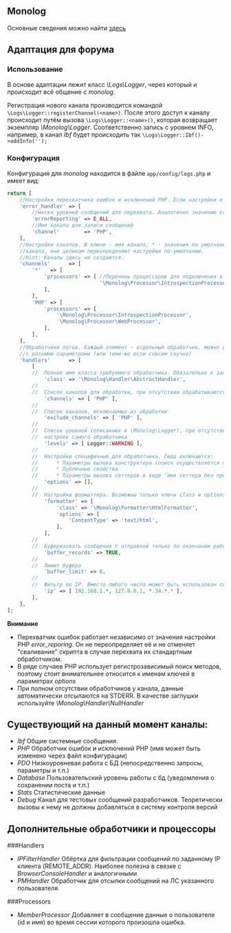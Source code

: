 Monolog
-------
Основные сведения можно найти [здесь](https://github.com/Seldaek/monolog/blob/master/README.mdown)

Адаптация для форума
--------------------
### Использование
В основе адаптации лежит класс _\Logs\Logger_, через который и происходит всё общение с _monolog_.

Регистрация нового канала производится командой ``\Logs\Logger::registerChannel(<name>)``. После этого доступ к каналу происходит путём вызова ``\Logs\Logger::<name>()``, которая возвращает экземпляр _\Monolog\Logger_. Соответственно запись с уровнем INFO, например, в канал _Ibf_ будет происходить так ``\Logs\Logger::Ibf()->addInfo('');``

### Конфигурация
Конфигурация для _monolog_ находится в файле ``app/config/logs.php`` и имеет вид:
```php
return [
    //Настройки перехватчика ошибок и исключений PHP. Если настройки отсутствуют перехватчик не включается.
    'error_handler' => [
        //маска уровней сообщений для перехвата. Аналогично значению error_reporting настроек PHP
        'errorReporting' => E_ALL,
        //Имя канала для записи сообщений
        'channel'        => 'PHP',
    ],
    //Настройки каналов. В ключе - имя канала, * - значения по умолчанию для всех. При наличии настроек отдельного
    //канала, они целиком переопределяют настройки по-умолчанию.
    //hint: Каналы здесь не создаются.
    'channels'      => [
        '*'   => [
            'processors' => [ //Перечень процессоров для подключения к каналу
                              '\Monolog\Processor\IntrospectionProcessor',
            ],
        ],
        'PHP' => [
            'processors' => [
                '\Monolog\Processor\IntrospectionProcessor',
                '\Monolog\Processor\WebProcessor',
            ],
        ],
    ],
    //Обработчики логов. Каждый элемент - отдельный обработчик, можно добавлять один и тот-же обработчик несколько раз
    //с разными параметрами (или теми-же если совсем скучно)
    'handlers'      => [
        [
        //  Полное имя класса требуемого обработчика. Обязательно к заполнению
            'class' => '\Monolog\Handler\AbstractHandler',
        //
        //  Список каналов для обработки, при отсутствии обрабатываются все каналы
            'channels' => [ 'PHP' ],
        //
        //  Список каналов, исключаемых из обработки
            'exclude_channels' => [ 'PHP' ],
        //
        //  Список уровней (описанных в \Monolog\Logger), при отсутствии обрабатываются все с учётом возможных
        //  настроек самого обработчика
            'levels' => [ Logger::WARNING ],
        //
        //  Настройки специфичные для обработчика. Сюда включаются:
        //      * Параметры вызова конструктора (поиск осуществляется по именам)
        //      * Публичные свойства
        //      * Параметры вызова сеттеров в виде 'имя сеттера без префикса set' => [ параметры вызова сеттера ],
            'options' => [],
        //
        //  Настройки форматтера. Возможны только ключи class и options, назначение аналогично
            'formatter' => [
                'class' => '\Monolog\Formatter\HtmlFormatter',
                'options' => [
                    'ContentType' => 'text/html',
                ],
            ],
        //
        //  Буферизовать сообщения с отправкой только по окончании работы обработчика (полезно для отправки по почте)
            'buffer_records' => TRUE,
        //
        //  Лимит буфера
            'buffer_limit' => 0,
        //
        //  Фильтр по IP. Вместо любого числа может быть использован символ подстановки '*'
            'ip' => [ 192.168.1.*, 127.0.0.1, *.34.*.* ],
        ],
    ],
];
```

**Внимание**
* Перехватчик ошибок работает независимо от значения настройки PHP *error_reporing*. Он не переопределяет её и не отменяет "сваливание" скрипта в случае перехвата их стандартным обработчиком.
* В ряде случаев PHP использует регистрозависимый поиск методов, поэтому стоит внимательнее относится к именам ключей в параметрах *options*
* При полном отсутствии обработчиков у канала, данные автоматически отсылаются на STDERR. В качестве заглушки используйте _\Monolog\Handler\NullHandler_

## Существующий на данный момент каналы:
* _Ibf_ Общие системные сообщения.
* _PHP_ Обработчик ошибок и исключений PHP (имя может быть изменено через файл конфигурации)
* _PDO_ Низкоуровневая работа с БД (непосредственно запросы, параметры и т.п.)
* _Database_ Пользовательский уровень работы с бд (уведомления о сохранении поста и т.п.)
* _Stats_ Статистические данные
* _Debug_ Канал для тестовых сообщений разработчиков. Теоретически вызовы к нему не должны добавляться в систему контроля версий

## Дополнительные обработчики и процессоры

###Handlers
* *IPFilterHandler* Обёртка для фильтрации сообщений по заданному IP клиента (REMOTE_ADDR). Наиболее полезна в связке с *BrowserConsoleHandler* и аналогичными
* *PMHandler* Обработчик для отсылки сообщений на ЛС указанного пользователя

###Processors
* *MemberProcessor* Добавляет в сообщение данные о пользователе (id и имя) во время сессии которого произошла ошибка.
